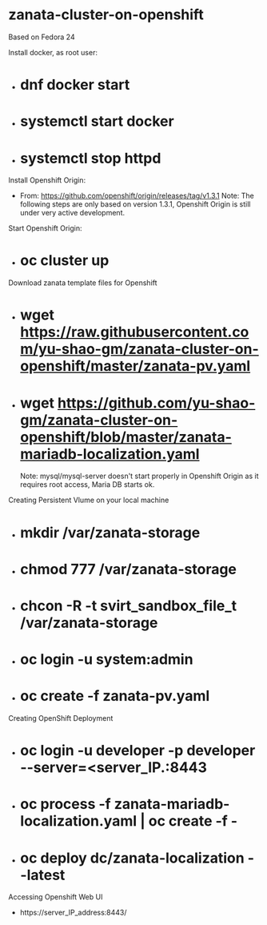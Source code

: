 # zanata-cluster-on-openshift

Based on Fedora 24

Install docker, as root user:
- # dnf docker start
- # systemctl start docker
- # systemctl stop httpd

Install Openshift Origin:
- From: https://github.com/openshift/origin/releases/tag/v1.3.1
  Note: The following steps are only based on version 1.3.1, Openshift Origin is still under very active development.
  
Start Openshift Origin:
- # oc cluster up

Download zanata template files for Openshift
- # wget https://raw.githubusercontent.com/yu-shao-gm/zanata-cluster-on-openshift/master/zanata-pv.yaml
- # wget https://github.com/yu-shao-gm/zanata-cluster-on-openshift/blob/master/zanata-mariadb-localization.yaml
  Note: mysql/mysql-server doesn't start properly in Openshift Origin as it requires root access, Maria DB starts ok.
  
Creating Persistent Vlume on your local machine
- # mkdir /var/zanata-storage
- # chmod 777 /var/zanata-storage
- # chcon -R -t svirt_sandbox_file_t /var/zanata-storage
- # oc login -u system:admin
- # oc create -f zanata-pv.yaml

Creating OpenShift Deployment 
- # oc login -u developer -p developer --server=<server_IP.:8443
- # oc process -f zanata-mariadb-localization.yaml | oc create -f -
- # oc deploy dc/zanata-localization --latest

Accessing Openshift Web UI
- https://server_IP_address:8443/

